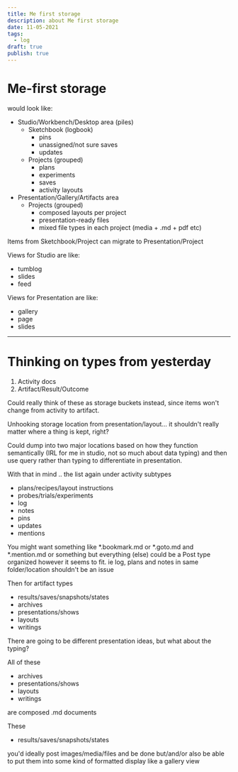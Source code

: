```yaml
---
title: Me first storage
description: about Me first storage
date: 11-05-2021
tags:
  - log
draft: true
publish: true
---
```



# Me-first storage

would look like:

- Studio/Workbench/Desktop area (piles)
  - Sketchbook (logbook)
    - pins
    - unassigned/not sure saves
    - updates
  - Projects (grouped)
    - plans
    - experiments
    - saves
    - activity layouts
- Presentation/Gallery/Artifacts area
  - Projects (grouped)
    - composed layouts per project
    - presentation-ready files
    - mixed file types in each project (media + .md + pdf etc)

Items from Sketchbook/Project can migrate to Presentation/Project

Views for Studio are like:

- tumblog
- slides
- feed

Views for Presentation are like:

- gallery
- page
- slides

---

# Thinking on types from yesterday

1. Activity docs
2. Artifact/Result/Outcome

Could really think of these as storage buckets instead, since items won't change from activity to artifact.

Unhooking storage location from presentation/layout... it shouldn't really matter where a thing is kept, right?

Could dump into two major locations based on how they function semantically (IRL for me in studio, not so much about data typing) and then use query rather than typing to differentiate in presentation.

With that in mind .. the list again under activity subtypes

- plans/recipes/layout instructions
- probes/trials/experiments
- log
- notes
- pins
- updates
- mentions

You might want something like \*.bookmark.md or \*.goto.md and \*.mention.md or something but everything (else) could be a Post type organized however it seems to fit. ie log, plans and notes in same folder/location shouldn't be an issue

Then for artifact types

- results/saves/snapshots/states
- archives
- presentations/shows
- layouts
- writings

There are going to be different presentation ideas, but what about the typing?

All of these

- archives
- presentations/shows
- layouts
- writings

are composed .md documents

These

- results/saves/snapshots/states

you'd ideally post images/media/files and be done but/and/or also be able to put them into some kind of formatted display like a gallery view
